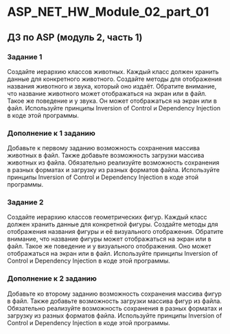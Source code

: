 # ASP_NET_HW_Module_02_part_01
## ДЗ по ASP (модуль 2, часть 1) 

### Задание 1
Создайте иерархию классов животных. Каждый класс должен хранить данные для конкретного животного. Создайте методы для отображения названия животного и звука, который оно издаёт. Обратите внимание, что название животного может отображаться на экран или в файл. Такое же поведение и у звука. Он может отображаться на экран или в файл. Используйте принципы Inversion of Control и Dependency Injection в коде этой программы.

### Дополнение к 1 заданию
Добавьте к первому заданию возможность сохранения массива животных в файл. Также добавьте возможность загрузки массива животных из файла. Обязательно реализуйте возможность сохранения в разных форматах и загрузку из разных форматов файла. Используйте принципы Inversion of Control и Dependency Injection в коде этой программы.

### Задание 2
Создайте иерархию классов геометрических фигур. Каждый класс должен хранить данные для конкретной фигуры. Создайте методы для отображения названия фигуры и её визуального отображения. Обратите внимание, что название фигуры может отображаться на экран или в файл. Такое же поведение и у визуального отображения. Оно может отображаться на экран или в файл. Используйте принципы Inversion of Control и Dependency Injection в коде этой программы.

### Дополнение к 2 заданию
Добавьте ко второму заданию возможность сохранения массива фигур в файл. Также добавьте возможность загрузки массива фигур из файла. Обязательно реализуйте возможность сохранения в разных форматах и загрузку из разных форматов файла. Используйте принципы Inversion of Control и Dependency Injection в коде этой программы.
